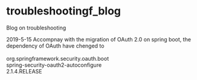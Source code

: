 # troubleshootingf_blog
Blog on troubleshooting

2019-5-15
Accompnay with the migration of OAuth 2.0 on spring boot, the dependency of OAuth have chenged to  
       <dependency>  
            <groupId>org.springframework.security.oauth.boot</groupId>  
            <artifactId>spring-security-oauth2-autoconfigure</artifactId>  
            <version>2.1.4.RELEASE</version>
       </dependency>  
